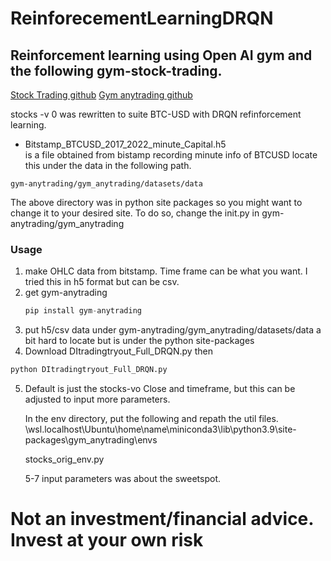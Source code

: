 # ReinforecementLearningDRQN

## Reinforcement learning using Open AI gym and the following gym-stock-trading.
[Stock Trading github](https://github.com/duhfrazee/gym-stock-trading)
[Gym anytrading github](https://github.com/AminHP/gym-anytrading)

stocks -v 0 was rewritten to suite BTC-USD with DRQN refinforcement learning.

- Bitstamp_BTCUSD_2017_2022_minute_Capital.h5  
is a file obtained from bistamp recording minute info of BTCUSD
locate this under the data in the following path. 

` gym-anytrading/gym_anytrading/datasets/data `

The above directory was in python site packages so you might want to change it to your desired site. 
To do so, change the init.py in gym-anytrading/gym_anytrading


### Usage
1) make OHLC data from bitstamp. Time frame can be what you want. I tried this in h5 format but can be csv.
2) get gym-anytrading
   ```python
   pip install gym-anytrading
   ```
3) put h5/csv data under  gym-anytrading/gym_anytrading/datasets/data
   a bit hard to locate but is under the python site-packages 
4) Download DItradingtryout_Full_DRQN.py
then 

```python
python DItradingtryout_Full_DRQN.py
```
5) Default is just the stocks-vo Close and timeframe, but this can be adjusted to input more parameters.

   In the env directory, put the following and repath the util files.
   \\wsl.localhost\Ubuntu\home\name\miniconda3\lib\python3.9\site-packages\gym_anytrading\envs
   
   stocks_orig_env.py
   
   5-7 input parameters was about the sweetspot.
   



# Not an investment/financial advice. Invest at your own risk
